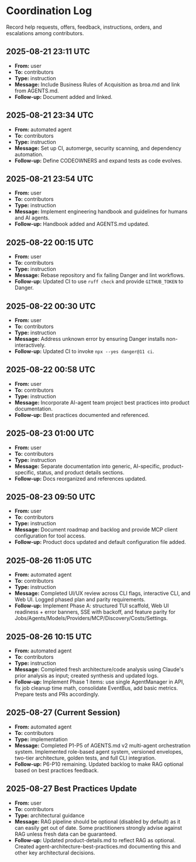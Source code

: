 # Coordination Log

Record help requests, offers, feedback, instructions, orders, and escalations among contributors.

<!--
Template:
## YYYY-MM-DD HH:MM UTC
- **From:** name
- **To:** name or team
- **Type:** request | offer | feedback | instruction | escalation
- **Message:** summary
- **Follow-up:** next steps
-->

## 2025-08-21 23:11 UTC
- **From:** user
- **To:** contributors
- **Type:** instruction
- **Message:** Include Business Rules of Acquisition as broa.md and link from AGENTS.md.
- **Follow-up:** Document added and linked.

## 2025-08-21 23:34 UTC
- **From:** automated agent
- **To:** contributors
- **Type:** instruction
- **Message:** Set up CI, automerge, security scanning, and dependency automation.
- **Follow-up:** Define CODEOWNERS and expand tests as code evolves.

## 2025-08-21 23:54 UTC
- **From:** user
- **To:** contributors
- **Type:** instruction
- **Message:** Implement engineering handbook and guidelines for humans and AI agents.
- **Follow-up:** Handbook added and AGENTS.md updated.

## 2025-08-22 00:15 UTC
- **From:** user
- **To:** contributors
- **Type:** instruction
- **Message:** Rebase repository and fix failing Danger and lint workflows.
- **Follow-up:** Updated CI to use `ruff check` and provide `GITHUB_TOKEN` to Danger.

## 2025-08-22 00:30 UTC
- **From:** user
- **To:** contributors
- **Type:** instruction
- **Message:** Address unknown error by ensuring Danger installs non-interactively.
- **Follow-up:** Updated CI to invoke `npx --yes danger@11 ci`.

## 2025-08-22 00:58 UTC
- **From:** user
- **To:** contributors
- **Type:** instruction
- **Message:** Incorporate AI-agent team project best practices into product documentation.
- **Follow-up:** Best practices documented and referenced.

## 2025-08-23 01:00 UTC
- **From:** user
- **To:** contributors
- **Type:** instruction
- **Message:** Separate documentation into generic, AI-specific, product-specific, status, and product details sections.
- **Follow-up:** Docs reorganized and references updated.

## 2025-08-23 09:50 UTC
- **From:** user
- **To:** contributors
- **Type:** instruction
- **Message:** Document roadmap and backlog and provide MCP client configuration for tool access.
- **Follow-up:** Product docs updated and default configuration file added.

## 2025-08-26 11:05 UTC
- **From:** automated agent
- **To:** contributors
- **Type:** instruction
- **Message:** Completed UI/UX review across CLI flags, interactive CLI, and Web UI. Logged phased plan and parity requirements.
- **Follow-up:** Implement Phase A: structured TUI scaffold, Web UI readiness + error banners, SSE with backoff, and feature parity for Jobs/Agents/Models/Providers/MCP/Discovery/Costs/Settings.

## 2025-08-26 10:15 UTC
- **From:** automated agent
- **To:** contributors
- **Type:** instruction
- **Message:** Completed fresh architecture/code analysis using Claude's prior analysis as input; created synthesis and updated logs.
- **Follow-up:** Implement Phase 1 items: use single AgentManager in API, fix job cleanup time math, consolidate EventBus, add basic metrics. Prepare tests and PRs accordingly.

## 2025-08-27 (Current Session)
- **From:** automated agent
- **To:** contributors
- **Type:** implementation
- **Message:** Completed P1-P5 of AGENTS.md v2 multi-agent orchestration system. Implemented role-based agent system, versioned envelopes, two-tier architecture, golden tests, and full CLI integration.
- **Follow-up:** P6-P10 remaining. Updated backlog to make RAG optional based on best practices feedback.

## 2025-08-27 Best Practices Update
- **From:** user
- **To:** contributors
- **Type:** architectural guidance
- **Message:** RAG pipeline should be optional (disabled by default) as it can easily get out of date. Some practitioners strongly advise against RAG unless fresh data can be guaranteed.
- **Follow-up:** Updated product-details.md to reflect RAG as optional. Created agent-architecture-best-practices.md documenting this and other key architectural decisions.
